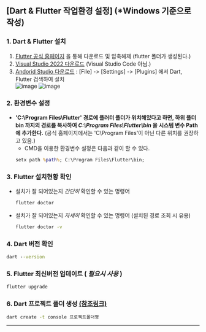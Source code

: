 ## [Dart & Flutter 작업환경 설정] (*Windows 기준으로 작성)


### 1. Dart & Flutter 설치
  1. [Flutter 공식 홈페이지](https://flutter-ko.dev/get-started/install) 을 통해 다운로드 및 압축해제 (flutter 폴더가 생성된다.)
  2. [Visual Studio 2022 다운로드](https://visualstudio.microsoft.com/ko/vs/community/) (Visual Studio Code 아님.)
  3. [Andorid Studio 다운로드](https://developer.android.com/studio/install) : [File] -> [Settings] -> [Plugins] 에서 Dart, Flutter 검색하여 설치  
    ![image](https://github.com/algochemy/TIL/assets/152131529/8b5ee87a-4ada-4ecb-adaa-855fdb95f451)
    ![image](https://github.com/algochemy/TIL/assets/152131529/9a7a7296-8d93-43c2-bfa6-2f099a28206a)


### 2. 환경변수 설정
  - **'C:\Program Files\Flutter' 경로에 플러터 폴더가 위치해있다고 하면, 하위 폴더 bin 까지의 경로를 복사하여
    *C:\Program Files\Flutter\bin* 을 시스템 변수 Path에 추가한다.** (공식 홈페이지에서는 'C\Program Files'이 아닌 다른 위치를 권장하고 있음.)
    - CMD을 이용한 환경변수 설정은 다음과 같이 할 수 있다.
    ```cmd
    setx path %path%; C:\Program Files\Flutter\bin;
    ```


### 3. Flutter 설치현황 확인
  - 설치가 잘 되어있는지 *간단히*  확인할 수 있는 명령어
    ```cmd
    flutter doctor
    ```
  - 설치가 잘 되어있는지 *자세히*  확인할 수 있는 명령어 (설치된 경로 조회 시 유용)
    ```cmd
    flutter doctor -v
    ```


### 4. Dart 버전 확인
```cmd
dart --version
```


### 5. Flutter 최신버전 업데이트 ( *필요시 사용* )
```cmd
flutter upgrade
```


### 6. Dart 프로젝트 폴더 생성 [(참조링크)](https://dart.dev/tutorials/server/get-started#3-create-a-small-app)
```cmd
dart create -t console 프로젝트폴더명
```
---
